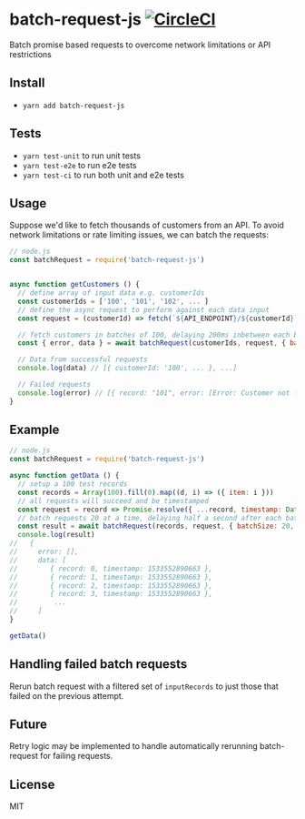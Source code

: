 # batch-request-js [![CircleCI](https://circleci.com/gh/kunal-mandalia/batch-request-js.svg?style=svg)](https://circleci.com/gh/kunal-mandalia/batch-request-js)
Batch promise based requests to overcome network limitations or API restrictions

## Install
- `yarn add batch-request-js`

## Tests

- `yarn test-unit` to run unit tests
- `yarn test-e2e` to run e2e tests
- `yarn test-ci` to run both unit and e2e tests

## Usage

Suppose we'd like to fetch thousands of customers from an API. To avoid network limitations or rate limiting issues, we can batch the requests:


```js
// node.js
const batchRequest = require('batch-request-js')


async function getCustomers () {
  // define array of input data e.g. customerIds
  const customerIds = ['100', '101', '102', ... ]
  // define the async request to perform against each data input
  const request = (customerId) => fetch(`${API_ENDPOINT}/${customerId}`).then(response => response.json())

  // fetch customers in batches of 100, delaying 200ms inbetween each batch request
  const { error, data } = await batchRequest(customerIds, request, { batchSize: 100, delay: 200 })

  // Data from successful requests
  console.log(data) // [{ customerId: '100', ... }, ...]

  // Failed requests
  console.log(error) // [{ record: "101", error: [Error: Customer not found] }, ...]
}
```

## Example

```js
// node.js
const batchRequest = require('batch-request-js')

async function getData () {
  // setup a 100 test records
  const records = Array(100).fill(0).map((d, i) => ({ item: i }))
  // all requests will succeed and be timestamped
  const request = record => Promise.resolve({ ...record, timestamp: Date.now() })
  // batch requests 20 at a time, delaying half a second after each batch request
  const result = await batchRequest(records, request, { batchSize: 20, delay: 500 })
  console.log(result)
//   { 
//     error: [],
//     data: [
//        { record: 0, timestamp: 1533552890663 },
//        { record: 1, timestamp: 1533552890663 },
//        { record: 2, timestamp: 1533552890663 },
//        { record: 3, timestamp: 1533552890663 },
//         ...
//     ]
}

getData()
```

## Handling failed batch requests

Rerun batch request with a filtered set of `inputRecords` to just those that failed on the previous attempt.

## Future
Retry logic may be implemented to handle automatically rerunning batch-request for failing requests.

## License
MIT